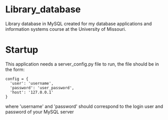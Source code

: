 # Library_database
Library database in MySQL created for my database applications and information systems course at the University of Missouri.

# Startup
This application needs a server_config.py file to run, the file should be in the form:

```
config = {
  'user': 'username',
  'password': 'user_password',
  'host': '127.0.0.1'
}
```

where 'username' and 'password' should correspond to the login user and password of your MySQL server

